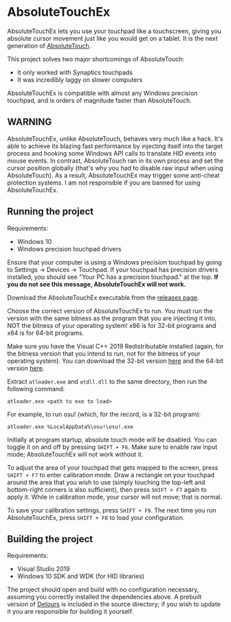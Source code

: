 # AbsoluteTouchEx

AbsoluteTouchEx lets you use your touchpad like a touchscreen, giving you
absolute cursor movement just like you would get on a tablet. It is the
next generation of [AbsoluteTouch](https://github.com/apsun/AbsoluteTouch).

This project solves two major shortcomings of AbsoluteTouch:

- It only worked with Synaptics touchpads
- It was incredibly laggy on slower computers

AbsoluteTouchEx is compatible with almost any Windows precision touchpad,
and is orders of magnitude faster than AbsoluteTouch.

## WARNING

AbsoluteTouchEx, unlike AbsoluteTouch, behaves very much like a hack.
It's able to achieve its blazing fast performance by injecting itself
into the target process and hooking some Windows API calls to translate
HID events into mouse events. In contrast, AbsoluteTouch ran in its own
process and set the cursor position globally (that's why you had to
disable raw input when using AbsoluteTouch). As a result, AbsoluteTouchEx
may trigger some anti-cheat protection systems. I am not responsible if
you are banned for using AbsoluteTouchEx.

## Running the project

Requirements:

- Windows 10
- Windows precision touchpad drivers

Ensure that your computer is using a Windows precision touchpad by going
to Settings -> Devices -> Touchpad. If your touchpad has precision
drivers installed, you should see "Your PC has a precision touchpad." at
the top. **If you do not see this message, AbsoluteTouchEx will not work.**

Download the AbsoluteTouchEx executable from the
[releases page](https://github.com/apsun/AbsoluteTouchEx/releases).

Choose the correct version of AbsoluteTouchEx to run. You must run the
version with the same bitness as the program that you are injecting it
into, NOT the bitness of your operating system! x86 is for 32-bit programs
and x64 is for 64-bit programs.

Make sure you have the Visual C++ 2019 Redistributable installed (again,
for the bitness version that you intend to run, not for the bitness of
your operating system). You can download the 32-bit version
[here](https://aka.ms/vs/16/release/vc_redist.x86.exe) and the 64-bit
version [here](https://aka.ms/vs/16/release/vc_redist.x64.exe).

Extract `atloader.exe` and `atdll.dll` to the same directory, then
run the following command:

```
atloader.exe <path to exe to load>
```

For example, to run osu! (which, for the record, is a 32-bit program):

```
atloader.exe %LocalAppData%\osu!\osu!.exe
```

Initially at program startup, absolute touch mode will be disabled.
You can toggle it on and off by pressing `SHIFT + F6`. Make sure to enable
raw input mode; AbsoluteTouchEx will not work without it.

To adjust the area of your touchpad that gets mapped to the screen, press
`SHIFT + F7` to enter calibration mode. Draw a rectangle on your touchpad
around the area that you wish to use (simply touching the top-left and
bottom-right corners is also sufficient), then press `SHIFT + F7` again to
apply it. While in calibration mode, your cursor will not move; that is
normal.

To save your calibration settings, press `SHIFT + F9`. The next time you
run AbsoluteTouchEx, press `SHIFT + F8` to load your configuration.

## Building the project

Requirements:

- Visual Studio 2019
- Windows 10 SDK and WDK (for HID libraries)

The project should open and build with no configuration necessary, assuming
you correctly installed the dependencies above. A prebuilt version of
[Detours](https://github.com/Microsoft/Detours) is included in the source
directory; if you wish to update it you are responsible for building it
yourself.
